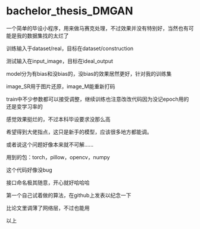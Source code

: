 # bachelor_thesis_DMGAN
一个简单的毕设小程序，用来做马赛克处理，不过效果并没有特别好，当然也有可能是我的数据集找的太烂了

训练输入于dataset/real，目标在dataset/construction

测试输入在input_image，目标在ideal_output

model分为有bias和没bias的，没bias的效果居然更好，针对我的训练集

image_SR用于图片还原，image_M能重新打码

train中不少参数都可以接受调整，继续训练也注意改改代码因为没记epoch用的还是变学习率的

感觉效果挺烂的，不过本科毕设要求没那么高

希望得到大佬指点，这只是新手的模型，应该很多地方都能调。

或者说这个问题好像本来就不可解......

用到的包：torch，pillow，opencv，numpy

这个代码好像没bug

接口命名极其随意，开心就好哈哈哈

第一个自己试着做的算法，在github上发表以纪念一下

比论文里调薄了网络层，不过也能用

以上
